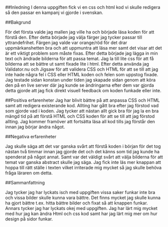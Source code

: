##Inledning
I denna uppgiften fick vi en css och html kod vi skulle redigera så den passar en kampanj vi gjorde i svenskan.
 
##Bakgrund
 
För det första valde jag mallen jag ville ha och började läsa koden för att förstå den. Efter detta började jag välja färger jag tycker passar till yttrandefrihet. Färgen jag valde var orange/röd för det drar uppmärkanshetten bra och att uppmuntra att läsa mer samt det visar att det är ett viktigt problem som måste fixas. Efter detta började jag lägga in min text och ändrade bilderna för att passa temat. Jag la till lite css för att få bilderna att se bättre ut samt fixade lite i html. Efter detta använda jag Validator.nu och Jigsaw för att validera CSS och HTML för att se till att jag inte hade några fel i CSS eller HTML koden och felen som uppstog fixade. Jag testade sidan konstan under tiden jag skapade sidan genom att köra den på en live server där jag kunde se ändringarna efter dem var gjorda detta gjorde att jag fick direkt visuell feedback om koden funkade eller inte.
 
##Positiva erfarenheter
Jag har blivit bättre på att anpassa CSS och HTML samt att redigera existerande kod. Allting har gått bra efter jag förstod vad som gjorde vad i koden. Jag tycker att nästan allt gick bra för jag la en bra mängd tid på att förstå HTML och CSS koden för att se till att jag förstod allting. Jag kommer framöver att fortsätta läsa all kod tills jag förstår den innan jag börjar ändra något.
 
##Negativa erfarenheter
 
Jag skulle säga att det var ganska svårt att förstå koden i början för det tog nästan två timmar innan jag gjorde det och det känns som tid jag kunde ha spenderat på något annat. Samt var det väldigt svårt att välja bilderna för att temat var ganska abstract skulle jag säga. Jag fick inte läs mer knappan att hoppa till rätt ställe i texten vilket irriterade mig mycket så jag skulle behöva fråga läraren om detta.  
 
##Sammanfattning
 
Jag tycker jag har lyckats isch med uppgiften vissa saker funkar inte bra och vissa bilder skulle kunna vara bättre. Det finns mycket jag skulle kunna ha gjort bättre t.ex. hitta bättre bilder och fixat så att knappen funkar. Annars tycker jag har lyckats okej med uppgiften. Jag har lärt mig mycket med hur jag kan ändra Html och css kod samt har jag lärt mig mer om hur design på sidor funkar.  

